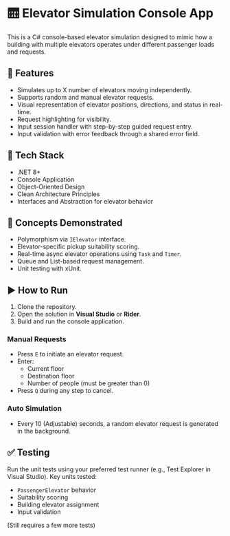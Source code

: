 # 🛗 Elevator Simulation Console App

This is a C# console-based elevator simulation designed to mimic how a building with multiple elevators operates under different passenger loads and requests.

## 🚀 Features

- Simulates up to X number of elevators moving independently.
- Supports random and manual elevator requests.
- Visual representation of elevator positions, directions, and status in real-time.
- Request highlighting for visibility.
- Input session handler with step-by-step guided request entry.
- Input validation with error feedback through a shared error field.

## 🧩 Tech Stack

- .NET 8+
- Console Application
- Object-Oriented Design
- Clean Architecture Principles
- Interfaces and Abstraction for elevator behavior

## 🧠 Concepts Demonstrated

- Polymorphism via `IElevator` interface.
- Elevator-specific pickup suitability scoring.
- Real-time async elevator operations using `Task` and `Timer`.
- Queue and List-based request management.
- Unit testing with xUnit.

## ▶️ How to Run

1. Clone the repository.
2. Open the solution in **Visual Studio** or **Rider**.
3. Build and run the console application.

### Manual Requests

- Press `E` to initiate an elevator request.
- Enter:
  - Current floor
  - Destination floor
  - Number of people (must be greater than 0)
- Press `Q` during any step to cancel.

### Auto Simulation

- Every 10 (Adjustable) seconds, a random elevator request is generated in the background.

## ✅ Testing

Run the unit tests using your preferred test runner (e.g., Test Explorer in Visual Studio). Key units tested:

- `PassengerElevator` behavior
- Suitability scoring
- Building elevator assignment
- Input validation

(Still requires a few more tests)

